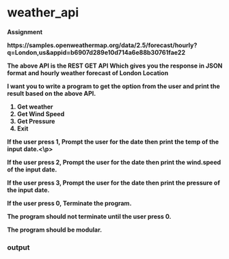 # weather_api
<h4>Assignment
<p>https://samples.openweathermap.org/data/2.5/forecast/hourly?q=London,us&appid=b6907d289e10d714a6e88b30761fae22</p>

The above API is the REST GET API Which gives you the response in JSON format and hourly weather forecast of London Location

I want you to write a program to get the option from the user and print the result based on the above API.
1. Get weather
2. Get Wind Speed
3. Get Pressure
0. Exit

<p>If the user press 1, Prompt the user for the date then print the temp of the input date.<\p>
<p>If the user press 2, Prompt the user for the date then print the wind.speed of the input date.</p>
<p>If the user press 3, Prompt the user for the date then print the pressure of the input date.</p>
<p>If the user press 0, Terminate the program.</p>

<p>The program should not terminate until the user press 0.</p>
<p>The program should be modular.</p></h4>


<h3>output</h3>
<img scr="img/Screenshot%202023-08-03%20133249.png">
